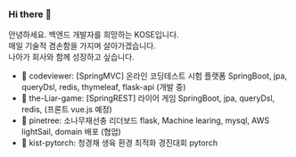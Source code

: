 ### Hi there 👋

<!--
**gosekose/gosekose** is a ✨ _special_ ✨ repository because its `README.md` (this file) appears on your GitHub profile.

-->

안녕하세요. 백엔드 개발자를 희망하는 KOSE입니다. </br>
매일 기술적 겸손함을 가지며 살아가겠습니다. </br>
나아가 회사와 함께 성장하고 싶습니다. </br>

- 🔭 codeviewer: [SpringMVC] 온라인 코딩테스트 시험 플랫폼 SpringBoot, jpa, queryDsl, redis, thymeleaf, flask-api (개발 중)
- 🌱 the-Liar-game: [SpringREST] 라이어 게임 SpringBoot, jpa, queryDsl, redis, (프론트 vue.js 예정)
- 👯 pinetree: 소나무재선충 리더보드 flask, Machine learing, mysql, AWS lightSail, domain 배포 (협업)
- 🤔 kist-pytorch: 청경채 생육 환경 최적화 경진대회 pytorch

